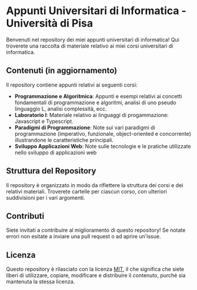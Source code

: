 # Appunti Universitari di Informatica - Università di Pisa

Benvenuti nel repository dei miei appunti universitari di informatica! Qui troverete una raccolta di materiale relativo ai miei corsi universitari di informatica.

## Contenuti (in aggiornamento)

Il repository contiene appunti relativi ai seguenti corsi:

- **Programmazione e Algoritmica**: Appunti e esempi relativi ai concetti fondamentali di programmazione e algoritmi, analisi di uno pseudo linguaggio L, analisi complessità, ecc.
- **Laboratorio I**: Materiale relativo ai linguaggi di progammazione: Javascript e Typescript.
- **Paradigmi di Programmazione**: Note sui vari paradigmi di programmazione (imperativo, funzionale, object-oriented e concorrente) illustrandone le caratteristiche principali.
- **Sviluppo Applicazioni Web**: Note sulle tecnologie e le pratiche utilizzate nello sviluppo di applicazioni web

## Struttura del Repository

Il repository è organizzato in modo da riflettere la struttura dei corsi e dei relativi materiali. Troverete cartelle per ciascun corso, con ulteriori suddivisioni per i vari argomenti.

## Contributi

Siete invitati a contribuire al miglioramento di questo repository! Se notate errori non esitate a inviare una pull request o ad aprire un'issue.

## Licenza

Questo repository è rilasciato con la licenza [MIT](LICENSE), il che significa che siete liberi di utilizzare, copiare, modificare e distribuire il contenuto, purché sia mantenuta la stessa licenza.

